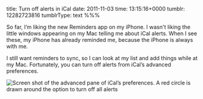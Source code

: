 title: Turn off alerts in iCal
date: 2011-11-03
time: 13:15:16+0000
tumblr: 12282723816
tumblrType: text
%%%

So far, I’m liking the new Reminders app on my iPhone. I wasn't liking the little windows appearing on my Mac telling me about iCal alerts. When I see these, my iPhone has already reminded me, because the iPhone is always with me. 

I still want reminders to sync, so I can look at my list and add things while at my Mac. Fortunately, you can turn off alerts from iCal’s advanced preferences. 

![Screen shot of the advanced pane of iCal’s preferences. A red circle is drawn around the option to turn off all alerts](tumblr_lu35yxYDuY1qb1802.png)
